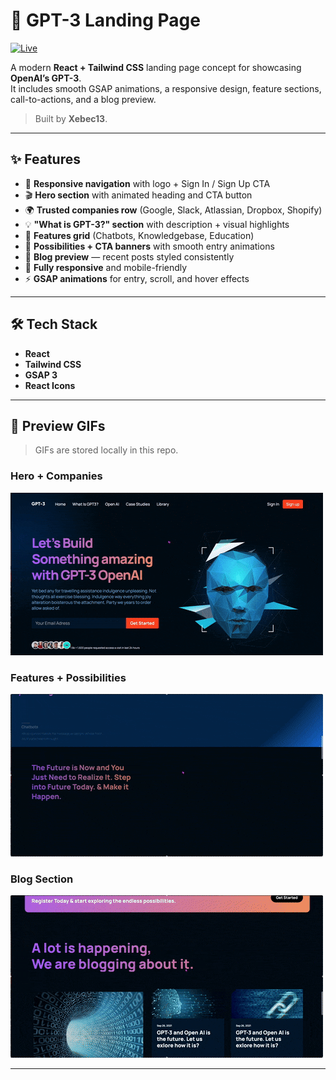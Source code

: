 # 🤖 GPT-3 Landing Page

[![Live](https://img.shields.io/badge/Live-Website-blueviolet?style=for-the-badge&logo=vercel&logoColor=pink)](https://what-chat-gpt3.netlify.app)

A modern **React + Tailwind CSS** landing page concept for showcasing **OpenAI’s GPT-3**.  
It includes smooth GSAP animations, a responsive design, feature sections, call-to-actions, and a blog preview.

> Built by **Xebec13**.

---

## ✨ Features

- 🧭 **Responsive navigation** with logo + Sign In / Sign Up CTA
- 🎬 **Hero section** with animated heading and CTA button
- 🌍 **Trusted companies row** (Google, Slack, Atlassian, Dropbox, Shopify)
- 💡 **"What is GPT-3?" section** with description + visual highlights
- 🚀 **Features grid** (Chatbots, Knowledgebase, Education)
- 🎨 **Possibilities + CTA banners** with smooth entry animations
- 📰 **Blog preview** — recent posts styled consistently
- 📱 **Fully responsive** and mobile-friendly
- ⚡ **GSAP animations** for entry, scroll, and hover effects

---

## 🛠 Tech Stack

- **React**  
- **Tailwind CSS**  
- **GSAP 3**  
- **React Icons**

---

## 🎥 Preview GIFs

> GIFs are stored locally in this repo.

### Hero + Companies
![GPT-3 Hero](./src/assets/gifs/chat.gif)

### Features + Possibilities
![GPT-3 Features](./src/assets/gifs/chat2.gif)

### Blog Section
![GPT-3 Blog](./src/assets/gifs/chat3.gif)

---
